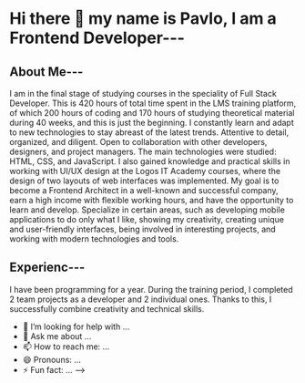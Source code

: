 # Hi there 👋 my name is Pavlo, I am a Frontend Developer---

## About Me---

I am in the final stage of studying courses in the speciality of Full Stack Developer. This is 420 hours of total time spent in the LMS training platform, of which 200 hours of coding and 170 hours of studying theoretical material during 40 weeks, and this is just the beginning. I constantly learn and adapt to new technologies to stay abreast of the latest trends. Attentive to detail, organized, and diligent. Open to collaboration with other developers, designers, and project managers. The main technologies were studied: HTML, CSS, and JavaScript. I also gained knowledge and practical skills in working with UI/UX design at the Logos IT Academy courses, where the design of two layouts of web interfaces was implemented. My goal is to become a Frontend Architect in a well-known and successful company, earn a high income with flexible working hours, and have the opportunity to learn and develop. Specialize in certain areas, such as developing mobile applications to do only what I like, showing my creativity, creating unique and user-friendly interfaces, being involved in interesting projects, and working with modern technologies and tools.

## Experienc---

I have been programming for a year. During the training period, I completed 2 team projects as a developer and 2 individual ones. Thanks to this, I successfully combine creativity and technical skills.


- 🤔 I’m looking for help with ...
- 💬 Ask me about ...
- 📫 How to reach me: ...
- 😄 Pronouns: ...
- ⚡ Fun fact: ...
-->
